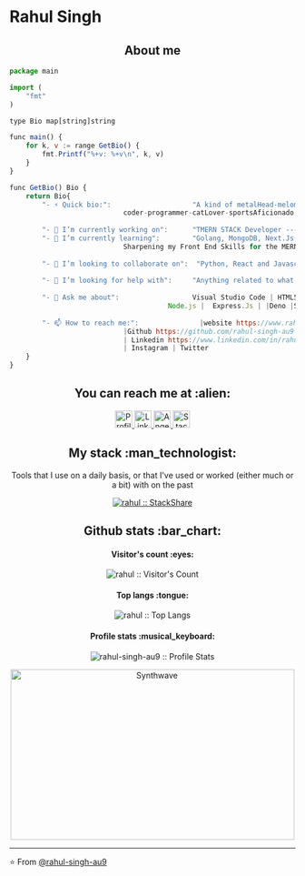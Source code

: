 # Rahul Singh

<h2 align="center">About me</h2>

```Javascript
package main

import (
	"fmt"
)

type Bio map[string]string

func main() {
	for k, v := range GetBio() {
		fmt.Printf("%+v: %+v\n", k, v)
	}
}

func GetBio() Bio {
	return Bio{
		"- ⚡ Quick bio:":                    "A kind of metalHead-melomaniac-gearAddict-amateurMusician-traveler-foodLover-gamer-
							coder-programmer-catLover-sportsAficionado hybrid",
							
		"- 🔭 I’m currently working on":      "TMERN STACK Developer --- and  a Part Time Teacher and Mentor",
		"- 🌱 I’m currently learning":        "Golang, MongoDB, Next.Js, gastsby,  (Tech stack) --- 
							Sharpening my Front End Skills for the MERN stack (Personal goal)",
							
		"- 👯 I’m looking to collaborate on":  "Python, React and Javascript Node related projects",
		
		"- 🤔 I’m looking for help with":     "Anything related to what I am currently learning 😅",
		
		"- 💬 Ask me about":                  Visual Studio Code | HTML5 | CSS3 | Sass | JavaScript | React | Gatsby| GraphQL |
				                       Node.js |  Express.Js | |Deno |SQLMySQL|MongoDB |Mongoose | Git  | GitHub| Terminal
		
		"- 📫 How to reach me:":               |website https://www.rahulsg.tech/
							|Github https://github.com/rahul-singh-au9                                                      
							| Linkedin https://www.linkedin.com/in/rahul-singh-7b48901b1/  
							| Instagram | Twitter
	}
}
```

<h2 align="center">You can reach me at :alien:</h2>

<p align="center">
  <a href="https://www.rahulsg.tech/">
    <img src="https://d2fltix0v2e0sb.cloudfront.net/dev-badge.svg" alt="Profile" height="30" width="30">
  </a>

  <a href="https://www.linkedin.com/in/rahul-singh-7b48901b1/">
    <img src="https://www.vectorlogo.zone/logos/linkedin/linkedin-icon.svg" alt="LinkedIn Profile" height="30" width="30">
  </a>

  <a href="https://stackoverflow.com/users/story/10734716">
    <img src="https://www.vectorlogo.zone/logos/stackoverflow/stackoverflow-icon.svg" alt="Angel Santiago Jaime Zavala's Stack Overflow Profile" height="30" width="30">
  </a>
  
  <a href="https://stackshare.io/rahulsg1508">
    <img src="https://cdn.worldvectorlogo.com/logos/stackshare.svg" alt="StackShare Profile" height="30" width="30">
  </a>

</p>

<h2 align="center">My stack :man_technologist:</h2>

<p align="center">Tools that I use on a daily basis, or that I've used or worked (either much or a bit) with on the past</p>
<p align="center">
  <a href="https://stackshare.io/rahulsg1508">
    <img src="http://img.shields.io/badge/tech-stack-0690fa.svg?style=flat" alt="rahul :: StackShare" />
  </a>
</p>

<h2 align="center">Github stats :bar_chart:</h2>

<h4 align="center">Visitor's count :eyes:</h4>

<p align="center"><img src="https://profile-counter.glitch.me/{rahul-singh-au9}/count.svg" alt="rahul :: Visitor's Count" /></p>

<h4 align="center">Top langs :tongue:</h4>

<p align="center"><img src="https://github-readme-stats.vercel.app/api/top-langs/?username=rahul-singh-au9&langs_count=10&theme=tokyonight&layout=compact" alt="rahul :: Top Langs" /></p>

<h4 align="center">Profile stats :musical_keyboard:</h4>

<p align="center"><img src="https://github-readme-stats.vercel.app/api?username=rahul-singh-au9&show_icons=true&theme=synthwave" alt="rahul-singh-au9 :: Profile Stats" /></p>

<p align="center"><img src="https://thumbs.gfycat.com/GoodnaturedFondGaur-size_restricted.gif" alt="Synthwave" height="300" width="500"></p>


---

⭐️ From [@rahul-singh-au9](https://github.com/rahul-singh-au9)
